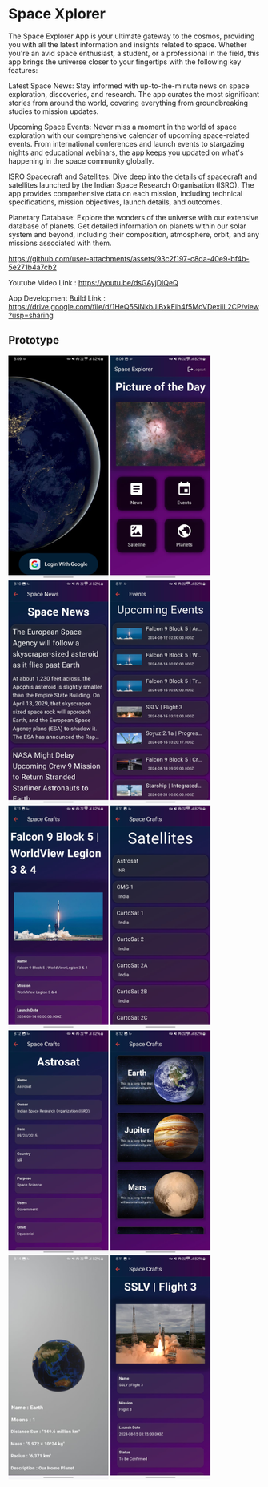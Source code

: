 
# Space Xplorer

The Space Explorer App is your ultimate gateway to the cosmos, providing you with all the latest information and insights related to space. Whether you're an avid space enthusiast, a student, or a professional in the field, this app brings the universe closer to your fingertips with the following key features:

Latest Space News: Stay informed with up-to-the-minute news on space exploration, discoveries, and research. The app curates the most significant stories from around the world, covering everything from groundbreaking studies to mission updates.

Upcoming Space Events: Never miss a moment in the world of space exploration with our comprehensive calendar of upcoming space-related events. From international conferences and launch events to stargazing nights and educational webinars, the app keeps you updated on what's happening in the space community globally.

ISRO Spacecraft and Satellites: Dive deep into the details of spacecraft and satellites launched by the Indian Space Research Organisation (ISRO). The app provides comprehensive data on each mission, including technical specifications, mission objectives, launch details, and outcomes.

Planetary Database: Explore the wonders of the universe with our extensive database of planets. Get detailed information on planets within our solar system and beyond, including their composition, atmosphere, orbit, and any missions associated with them.

https://github.com/user-attachments/assets/93c2f197-c8da-40e9-bf4b-5e271b4a7cb2


Youtube Video Link : https://youtu.be/dsGAyjDlQeQ

App Development Build Link : https://drive.google.com/file/d/1HeQ5SiNkbJiBxkEih4f5MoVDexiiL2CP/view?usp=sharing


## Prototype


<img src = "assets/1.jpg" alt="error" width = "200"/> 
<img src = "assets/2.jpg" alt="error" width = "200"/> 
<img src = "assets/3.jpg" alt="error" width = "200"/> 
<img src = "assets/4.jpg" alt="error" width = "200"/> 
<img src = "assets/5.jpg" alt="error" width = "200"/> 
<img src = "assets/6.jpg" alt="error" width = "200"/> 
<img src = "assets/7.jpg" alt="error" width = "200"/> 
<img src = "assets/8.jpg" alt="error" width = "200"/> 
<img src = "assets/9.jpg" alt="error" width = "200"/> 
<img src = "assets/10.jpg" alt="error" width = "200"/> 

 




 


